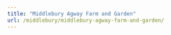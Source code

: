 ```yaml
---
title: "Middlebury Agway Farm and Garden"
url: /middlebury/middlebury-agway-farm-and-garden/
---
```

